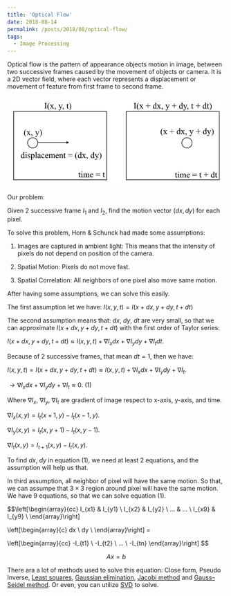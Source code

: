 ```yaml
---
title: 'Optical Flow'
date: 2018-08-14
permalink: /posts/2018/08/optical-flow/
tags:
  - Image Processing
---
```


Optical flow is the pattern of appearance objects motion in image, between two successive frames caused by the movement of objects or camera. It is a 2D vector field, where each vector represents a displacement or movement of feature from first frame to second frame.

![alt text](../figure/definition.png "Title")

Our problem:

Given 2 successive frame $I_1$ and $I_2$, find the motion vector $(dx, dy)$ for each pixel.

To solve this problem, Horn & Schunck had made some assumptions:

1. Images are captured in ambient light: This means that the intensity of pixels do not depend on position of the camera.

2. Spatial Motion: Pixels do not move fast.

3. Spatial Correlation: All neighbors of one pixel also move same motion.

After having some assumptions, we can solve this easily.

The first assumption let we have: $I(x, y, t) = I(x + dx, y + dy, t + dt)$

The second assumption means that: $dx$, $dy$, $dt$ are very small, so that we can approximate $I(x + dx, y + dy, t + dt)$ with the first order of Taylor series:

$I(x + dx, y + dy, t + dt) \approx I(x, y, t) + \nabla I_x dx + \nabla I_y dy + \nabla I_t dt.$

Because of 2 successive frames, that mean $dt = 1$, then we have:

$I(x, y, t) = I(x + dx, y + dy, t + dt) \approx I(x, y, t) + \nabla I_x dx + \nabla I_y dy + \nabla I_t.$

$\rightarrow \nabla I_x dx + \nabla I_y dy + \nabla I_t \approx 0.$ (1)

Where $\nabla I_x$, $\nabla I_y$, $\nabla I_t$ are gradient of image respect to x-axis, y-axis, and time.

$\nabla I_x (x, y)= I_t (x + 1, y) - I_t (x - 1, y)$.

$\nabla I_y (x, y)= I_t (x, y + 1) - I_t (x, y - 1)$.

$\nabla I_t (x, y)= I_{t + 1} (x, y) - I_t(x, y)$.

To find $dx$, $dy$ in equation (1), we need at least 2 equations, and the assumption will help us that.

In third assumption, all neighbor of pixel will have the same motion. So that, we can assumpe that $3\times3$ region around pixel will have the same motion. We have 9 equations, so that we can solve equation (1).

$$\left[\begin{array}{cc}
    I_{x1} & I_{y1} \\
    I_{x2} & I_{y2} \\
     ...   &   ...  \\
    I_{x9} & I_{y9} \\
\end{array}\right]

\left[\begin{array}{c}
    dx \\
    dy \\
\end{array}\right] =

\left[\begin{array}{cc}
    -I_{t1} \\
    -I_{t2} \\
    ...     \\
    -I_{tn}
\end{array}\right]
$$

$$Ax = b$$

There ara a lot of methods used to solve this equation: Close form, Pseudo Inverse, [Least squares](https://en.wikipedia.org/wiki/Least_squares), [Gaussian elimination](https://en.wikipedia.org/wiki/Gaussian_elimination), [Jacobi method](https://en.wikipedia.org/wiki/Jacobi_method) and [Gauss–Seidel method](https://en.wikipedia.org/wiki/Gauss%E2%80%93Seidel_method#:~:text=In%20numerical%20linear%20algebra%2C%20the,a%20system%20of%20linear%20equations.). Or even, you can utilize [SVD](https://www.youtube.com/watch?v=PjeOmOz9jSY) to solve.
